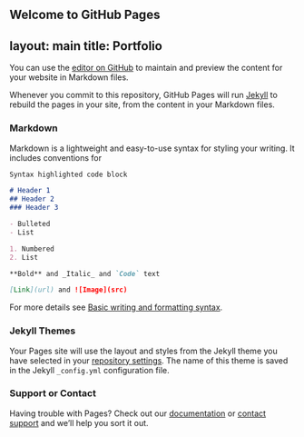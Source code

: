 ## Welcome to GitHub Pages

layout: main
title: Portfolio
---

<!DOCTYPE html>
<html lang="en">

<head>
   <meta charset="utf-8">
   <meta http-equiv="X-UA-Compatible" content="IE=edge">
   <meta name="viewport" content="width=device-width, initial-scale=1">
   <meta name="description" content="">
   <meta name="author" content="">
   
   <title>Portfolio Page</title>
   
   <!-- Bootstrap Core CSS -->
   <link rel="stylesheet" href="css/bootstrap.css" type="text/css">

   <!-- Custom Fonts -->

   <link href='http://fonts.googleapis.com/css?family=Open+Sans:300italic,400italic,600italic,700italic,800italic,400,300,600,700,800' rel='stylesheet' type='text/css'>
   <link href='http://fonts.googleapis.com/css?family=Merriweather:400,300,300italic,400italic,700,700italic,900,900italic' rel='stylesheet' type='text/css'>
   <link rel="stylesheet" href="font-awesome/css/font-awesome.min.css" type="text/css">

   <!-- Plugin CSS -->
   <link rel="stylesheet" href="css/animate.min.css" type="text/css">

   <!-- Custom CSS -->
   <link rel="stylesheet" href="css/creative.css" type="text/css">

   <!-- HTML5 Shim and Respond.js IE8 support of HTML5 elements and media queries -->
   <!-- WARNING: Respond.js doesn't work if you view the page via file:// -->
   <!--[if lt IE 9]>
       <script src="https://oss.maxcdn.com/libs/html5shiv/3.7.0/html5shiv.js"></script>
       <script src="https://oss.maxcdn.com/libs/respond.js/1.4.2/respond.min.js"></script>
   <![endif]-->


<style>
.wrapper {width:58.536585%; /*960/1640 = .58536585*/ margin:0 auto;}
.resize {
  width: auto;
  height : auto;
  max-height: 100%;
  max-width: 100%;
}
</style>

</head>

You can use the [editor on GitHub](https://github.com/Wexy/home/edit/gh-pages/index.md) to maintain and preview the content for your website in Markdown files.

Whenever you commit to this repository, GitHub Pages will run [Jekyll](https://jekyllrb.com/) to rebuild the pages in your site, from the content in your Markdown files.

### Markdown

Markdown is a lightweight and easy-to-use syntax for styling your writing. It includes conventions for

```markdown
Syntax highlighted code block

# Header 1
## Header 2
### Header 3

- Bulleted
- List

1. Numbered
2. List

**Bold** and _Italic_ and `Code` text

[Link](url) and ![Image](src)
```

For more details see [Basic writing and formatting syntax](https://docs.github.com/en/github/writing-on-github/getting-started-with-writing-and-formatting-on-github/basic-writing-and-formatting-syntax).

### Jekyll Themes

Your Pages site will use the layout and styles from the Jekyll theme you have selected in your [repository settings](https://github.com/Wexy/home/settings/pages). The name of this theme is saved in the Jekyll `_config.yml` configuration file.

### Support or Contact

Having trouble with Pages? Check out our [documentation](https://docs.github.com/categories/github-pages-basics/) or [contact support](https://support.github.com/contact) and we’ll help you sort it out.
